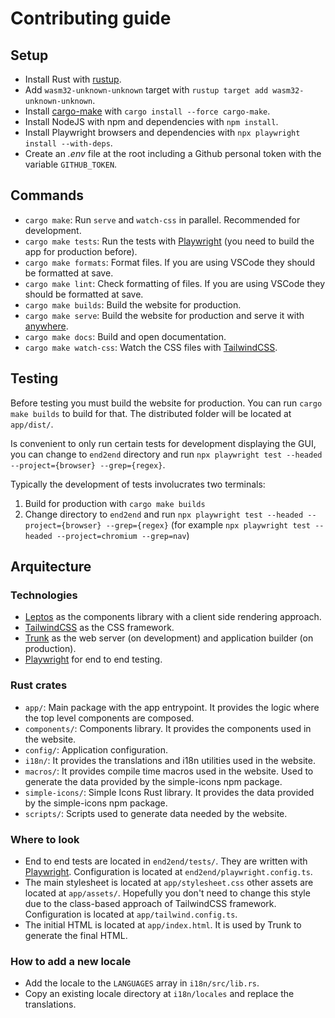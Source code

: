 # Contributing guide

## Setup

- Install Rust with [rustup](https://rustup.rs/).
- Add `wasm32-unknown-unknown` target with `rustup target add wasm32-unknown-unknown`.
- Install [cargo-make](https://sagiegurari.github.io/cargo-make/) with `cargo install --force cargo-make`.
- Install NodeJS with npm and dependencies with `npm install`.
- Install Playwright browsers and dependencies with `npx playwright install --with-deps`.
- Create an _.env_ file at the root including a Github personal token with the variable `GITHUB_TOKEN`.

## Commands

- `cargo make`: Run `serve` and `watch-css` in parallel. Recommended for development.
- `cargo make tests`: Run the tests with [Playwright](https://playwright.dev/) (you need to build the app for production before).
- `cargo make formats`: Format files. If you are using VSCode they should be formatted at save.
- `cargo make lint`: Check formatting of files. If you are using VSCode they should be formatted at save.
- `cargo make builds`: Build the website for production.
- `cargo make serve`: Build the website for production and serve it with [anywhere](https://www.npmjs.com/package/anywhere).
- `cargo make docs`: Build and open documentation.
- `cargo make watch-css`: Watch the CSS files with [TailwindCSS](https://tailwindcss.com/).

## Testing

Before testing you must build the website for production. You can run `cargo make builds` to build for that. The distributed folder will be located at `app/dist/`.

Is convenient to only run certain tests for development displaying the GUI, you can change to `end2end` directory and run `npx playwright test --headed --project={browser} --grep={regex}`.

Typically the development of tests involucrates two terminals:

1. Build for production with `cargo make builds`
1. Change directory to `end2end` and run `npx playwright test --headed --project={browser} --grep={regex}` (for example `npx playwright test --headed --project=chromium --grep=nav`)

## Arquitecture

### Technologies

- [Leptos](https://docs.rs/leptos) as the components library with a client side rendering approach.
- [TailwindCSS](https://tailwindcss.com/) as the CSS framework.
- [Trunk](https://trunkrs.dev/) as the web server (on development) and application builder (on production).
- [Playwright](https://playwright.dev/) for end to end testing.

### Rust crates

- `app/`: Main package with the app entrypoint. It provides the logic where the top level components are composed.
- `components/`: Components library. It provides the components used in the website.
- `config/`: Application configuration.
- `i18n/`: It provides the translations and i18n utilities used in the website.
- `macros/`: It provides compile time macros used in the website. Used to generate the data provided by the simple-icons npm package.
- `simple-icons/`: Simple Icons Rust library. It provides the data provided by the simple-icons npm package.
- `scripts/`: Scripts used to generate data needed by the website.

### Where to look

- End to end tests are located in `end2end/tests/`. They are written with [Playwright](https://playwright.dev/). Configuration is located at `end2end/playwright.config.ts`.
- The main stylesheet is located at `app/stylesheet.css` other assets are located at `app/assets/`. Hopefully you don't need to change this style due to the class-based approach of TailwindCSS framework. Configuration is located at `app/tailwind.config.ts`.
- The initial HTML is located at `app/index.html`. It is used by Trunk to generate the final HTML.

### How to add a new locale

- Add the locale to the `LANGUAGES` array in `i18n/src/lib.rs`.
- Copy an existing locale directory at `i18n/locales` and replace the translations.
